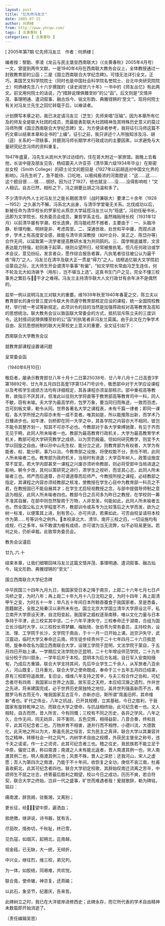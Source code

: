 ```yaml
---
layout: post
title: "忆先师冯友兰"
date: 2005-07-15
author: 何炳棣
from: http://www.yhcqw.com/
tags: [ 炎黄春秋 ]
categories: [ 炎黄春秋 ]
---
```



[ 2005年第7期 忆先师冯友兰　作者：何炳棣 ]


编者按：黎勤、李凌《龙云与民主堡垒西南联大》（《炎黄春秋》2005年4月号）一文，曾提到两件文献，一是1940年4月在西南联大教务会议上，全体教授通过一封致教育部的公函；二是《国立西南联合大学纪念碑》。可惜无法详引全文。正巧，美国艺文科学院院士（同时也是中国社会科学院名誉院士、台北中央研究院院士）何炳棣先生八十六岁撰就的《读史阅世六十年》一书中的《师友丛忆》有此两文。前文用何院士的话说，乃“措辞说理俱臻至妙”的公“函”。后文则是“文情并茂、事理明通、遣词叙事、融古烁今、铭文形韵、典雅铿锵的‘至文’”。现将何院士有关对冯友兰先生之回忆转载于后，以飨读者。


计划撰写本章之初，我已决定请冯友兰（芝生）先师来唱“压轴”。因为本章所有忆及的师友全是联大社团的成员，而最能表彰联大社团精神及其特殊历史意义的莫过冯师所撰《国立西南联合大学纪念碑》文。为方便读者参考，我将征引冯师这篇不朽文章以结束本章和全书的“上编”。征引之前，我只讲述个人所独知涉及冯、胡（适）关系的一项轶事，并臆测冯师长期学术行政成功的主要因素，以求避免与大量研究纪念冯师的资料重复。


1947年盛夏，冯先生从宾州大学过访纽约，住在哥大附近一家旅馆。我晚上去看他，长谈中提及朋友见告，杨绍震夫人许亚芬（清华第六级1934年毕业）在斯密丝女校（Smith 
College）的硕士论文的题目是《1927年以前胡适对中国文化界的影响》。冯先生听了，急不能待、口吃地，以极纯极浓的河南腔说：“这……这……这个题目很……很……很好。因为过了1927，他也就没……没……没得影响啦！”文人相讥，自古已然，相形之下，冯之胡要比胡之冯温和多了。


不少清华内外人士对冯友兰之能长期居清华（战时兼联大）要津二十余年（1928—1952）之久甚为不解。冯系北大出身，与清华学堂毫无关系。北伐成功以后，新被任命为清华校长的罗家伦从燕京大学延揽冯友兰以为“班底”。冯初任秘书长，迅即为文学院长、校务委员会成员，兼哲学系主任。虽然梅贻琦长校（1931年12月）以前清华屡有学潮，校长迭换，而冯能屹然不撼者，主要由于：一、头脑冷静、析理均衡、明辨是非、考虑周至。二、深通世故，处世和平中庸，而观点进步，学术上有高度安全感，故能与清华资深教授（如叶企孙、吴正之、陈岱孙等）合作无间，以延致第一流学者提高教研水准为共同鹄的。三、国学根底雄厚，文言表达能力特强，初则勇于起草，继则众望所归，经常被推执笔。但凡任何政治或学术会议，意见纷纭，发言者众，愿作综合报告者寡，凡执笔者往往被公认为最干练“得力”之人。冯友兰在清华及联大正一贯是“得力”之人。钱穆追忆联大文学院初设蒙自之际，北大师生开会谓清华事事“有偏”，“如文学院长常由冯芝生连任，何不轮及北大如汤锡予（用彤），岂不堪当上选”。这真书生门户之见，完全不懂三校事务之繁巨与干才之难得。冯友兰主持清华联大人文行政廿有余年决不是偶然的。


兹举一例以说明冯友兰对联大的重要。缘1939年秋至1940年春夏之交，陈立夫以教育部长的身份曾三度训令联大务须遵守教育部核定应设的课程，统一全国院校教材，举行统一考试等新规定。此项训令的目的当然是加强蒋政权对高等教育及高知的思想统治。联大教务会议以致函联大常委会的方式，抵抗驳斥陈立夫的三度训令。这封措词说理俱臻至妙的公“函”的执笔者非冯友兰莫属。由于此文在力争学术自由、反抗思想统制的联大光荣校史上意义的重要，全文征引如下：

西南联合大学教务会议

就教育部课程设置诸问题

呈常委会函

（1940年6月10日）


敬启者，屡承示教育部廿八年十月十二日第25038号、廿八年八月十二日高壹3字第18892号、廿九年五月四日高壹1字第13471号训令，敬悉部中对于大学应设课程以及考核学生成绩方法均有详细规定，其各课程亦须呈部核示。部中重视高等教育，故指示不厌其详，但准此以往则大学将直等于教育部高等教育司中一科，同人不敏，窃有未喻。夫大学为最高学府，包罗万象，要当同归而殊途，一致而百虑，岂可刻板文章，勒令从同。世界各著名大学之课程表，未有千篇一律者；即同一课程，各大学所授之内容亦未有一成不变者。唯其如是，所以能推陈出新，而学术乃日臻进步也。如牛津、剑桥即在同一大学之中，其各学院之内容亦大不相同，彼岂不能令其整齐划一，知其不可亦不必也。今教部对于各大学束缚驰骤，有见于齐而无见于畸，此同人所未喻者一也。教部为最高教育行政机关，大学为最高教育学术机关，教部可视大学研究教学之成绩，以为赏罚殿最。但如何研究教学，则宜予大学以回旋之自由。律以孙中山先生权、能分立之说，则教育部为有权者，大学为有能者，权、能分职，事乃以治。今教育部之设施，将使权能不分，责任不明，此同人所未喻者二也。教育部为政府机关，当局时有进退；大学百年树人，政策设施宜常不宜变。若大学内部甚至一课程之兴废亦须听命教部，则必将受部中当局进退之影响，朝令夕改，其何以策研究之进行，肃学生之视听，而坚其心志，此同人所未喻者三也。师严而后道尊，亦可谓道尊而后师严。今教授所授之课程，必经教部之指定，其课程之内容亦须经教部之核准，使教授在学生心目中为教育部一科员之不若，在教授固已不能自展其才；在学生尤启轻视教授之念，与部中提倡导师制之意适为相反，此同人所未喻者四也。教部今日之员司多为昨日之教授，在学校则一筹不准其自展，在部中则忽然智周于万物，人非至圣，何能如此，此同人所未喻者五也。然全国公私立大学程度不齐，教部训令或系专为比较落后之大学而发，欲为之树一标准，以便策其上进，别有苦心，亦可共谅，若果如此，可否由校呈请将本校作为第……号等训令之例外。本校承北大、清华、南开三校之旧，一切设施均有成规，行之多年，纵不敢谓为极有成绩，亦可谓为当无流弊，似不必轻易更张。若何之处，仍祈卓裁。此致常务委员会。

教务会议谨启

廿九.六.十

结束本章，让我们细嚼回味冯友兰这篇文情并茂、事理明通、遣词叙事、融古灿今、铭文形韵、典雅铿锵的“至文”：

国立西南联合大学纪念碑


中华民国三十四年九月九日，我国家受日本之降于南京，上距二十六年七月七日卢沟桥之变，为时八年；再上距二十年九月十八日沈阳之变，为时十四年；再上距清甲午之变，为时五十一年；举凡五十年间日本所鲸吞蚕食于我国家者，至是悉备，图籍献还，全胜之局秦汉以来所未有也。国立北京大学国立清华大学原设北平，私立南开大学原设天津，自沈阳变起，我国家之威权逐渐南移，唯以文化力量与日本争持于平津，此三校实其中坚。二十六年平津失守，三校奉命迁于湖南，合组为国立长沙临时大学，以三校校长蒋梦麟、梅贻琦、张伯苓为常务委员，主持校务，设法、理、工学院于长沙，文学院于南岳，于十一月一日开始上课。迨京沪失守，武汉震动，临时大学又奉命迁云南。师生徒步经贵州于二十七年四月二十六日抵昆明，旋奉命改名为国立西南联合大学，设理工学院于昆明，文法学院于蒙自，于五月四日开始上课。一学期后文法学院亦迁昆明，二十七年增设师范学院，二十九年设分校于四川叙永，一学年后并于本校。昆明本为后方名城，自日军入安南陷缅甸，乃成后方重镇，联合大学支持其间，先后毕业学生二千余人，从军旅者八百余人，河山既复，日月重光，联合大学之使命既成，奉命于三十五年五月四日结束，原有三校即将返故居，复旧业，缅维八年支持之苦辛，与夫三校合作之协和，可纪念者尽有四焉：我国家以世界之古国，居东亚之天府，本应绍汉唐之遗烈，作并世之先进，将来建国完成，必于世界历史居独特之地位，盖并世列强虽新而不古，希腊罗马有古而无今，唯我国家互古互今，亦新亦旧，斯所谓“周虽旧邦，其命维新”者也。旷代之伟业，八年之抗战，已开其规模，立其基础，今日之胜利，于我国家有旋转乾坤之功，而联合大学之使命，与抗战相终始，此可纪念者一也。文人相轻，自古而然，昔人所言，今有同慨；三校有不同之历史，各异之学风，八年之久，合作无间，同无妨异，异不害同，五色交辉，相得益彰，八音合奏，终和且平，此其可纪念者二也。万物并育不相害，道并行而不相悖，小德川流，大德敦化，此天地之所以为大，斯虽先民之恒言，实为民主之真谛。联合大学以其兼容并包之精神，转移社会一时之风气，内树学术自由之规模，外获民主堡垒之称号，违千夫之诺诺，作一士之谔谔，此其可纪念者三也。稽之往史，我民族若不能立足于中原，偏安江表，称曰南渡；南渡之人未有能北返者，晋人南渡其例一也，宋人南渡其例二也，明人南渡其例三也；风景不殊，晋人之深悲；还我河山，宋人之虚愿；吾人为第四次之南渡，乃能于不十年间，收恢复之全功，庚信不哀江南，杜甫喜收蓟北，此其可纪念者四也。联合大学初定校歌，其辞始叹南迁流离之苦辛，中颂师生不屈之壮志，终寄最后胜利之期望，校以今日之成功，历历不爽，若合符契，联合大学之终始，岂非一代之盛事，旷世而难遇者哉！爰就歌辞，勒为碑铭，铭曰：

痛南渡，辞宫阙，驻衡湘，又离别；

更长征，经，望中原，遍洒血；

抵绝徼，继讲说，诗书器，犹有舌，

尽笳吹，情弥切，千秋耻，终已雪，

见仇寇，如烟灭，起朔北，迄南越，

视金瓯，已无缺，大一统，无倾折，

中兴业，继往烈，维三校，弟兄列，

为一体，如胶结，同艰难，共欢悦，

联合竟，使命辙，神京复，还燕碣；

以此石，象坚节，纪嘉庆，告来哲。

此碑树立之时，我已在大洋彼岸进修西史；此碑永存，而它所代表的学术自由精神未数载即开始消逝了。

（责任编辑吴思）


